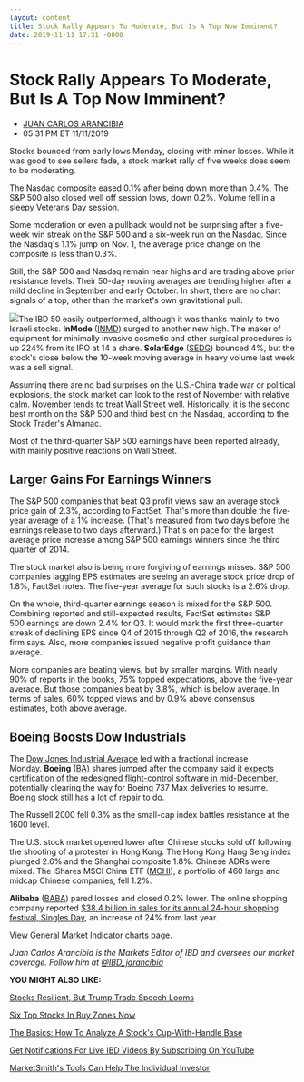 ```yaml
---
layout: content
title: Stock Rally Appears To Moderate, But Is A Top Now Imminent?
date: 2019-11-11 17:31 -0800
---
```



Stock Rally Appears To Moderate, But Is A Top Now Imminent?
============================================================




* [JUAN CARLOS ARANCIBIA](https://www.investors.com/author/arancibiaj/ "Posts by JUAN CARLOS ARANCIBIA")
* 05:31 PM ET 11/11/2019




Stocks bounced from early lows Monday, closing with minor losses. While it was good to see sellers fade, a stock market rally of five weeks does seem to be moderating.




The Nasdaq composite eased 0.1% after being down more than 0.4%. The S&P 500 also closed well off session lows, down 0.2%. Volume fell in a sleepy Veterans Day session.


Some moderation or even a pullback would not be surprising after a five-week win streak on the S&P 500 and a six-week run on the Nasdaq. Since the Nasdaq's 1.1% jump on Nov. 1, the average price change on the composite is less than 0.3%.


Still, the S&P 500 and Nasdaq remain near highs and are trading above prior resistance levels. Their 50-day moving averages are trending higher after a mild decline in September and early October. In short, there are no chart signals of a top, other than the market's own gravitational pull.


![](https://www.investors.com/wp-content/uploads/2019/11/MP111119-300x277.jpg)The IBD 50 easily outperformed, although it was thanks mainly to two Israeli stocks. **InMode** ([INMD](https://research.investors.com/quote.aspx?symbol=INMD)) surged to another new high. The maker of equipment for minimally invasive cosmetic and other surgical procedures is up 224% from its IPO at 14 a share. **SolarEdge** ([SEDG](https://research.investors.com/quote.aspx?symbol=SEDG)) bounced 4%, but the stock's close below the 10-week moving average in heavy volume last week was a sell signal.


Assuming there are no bad surprises on the U.S.-China trade war or political explosions, the stock market can look to the rest of November with relative calm. November tends to treat Wall Street well. Historically, it is the second best month on the S&P 500 and third best on the Nasdaq, according to the Stock Trader's Almanac.


Most of the third-quarter S&P 500 earnings have been reported already, with mainly positive reactions on Wall Street.


Larger Gains For Earnings Winners
---------------------------------


The S&P 500 companies that beat Q3 profit views saw an average stock price gain of 2.3%, according to FactSet. That's more than double the five-year average of a 1% increase. (That's measured from two days before the earnings release to two days afterward.) That's on pace for the largest average price increase among S&P 500 earnings winners since the third quarter of 2014.


The stock market also is being more forgiving of earnings misses. S&P 500 companies lagging EPS estimates are seeing an average stock price drop of 1.8%, FactSet notes. The five-year average for such stocks is a 2.6% drop.


On the whole, third-quarter earnings season is mixed for the S&P 500. Combining reported and still-expected results, FactSet estimates S&P 500 earnings are down 2.4% for Q3. It would mark the first three-quarter streak of declining EPS since Q4 of 2015 through Q2 of 2016, the research firm says. Also, more companies issued negative profit guidance than average.


More companies are beating views, but by smaller margins. With nearly 90% of reports in the books, 75% topped expectations, above the five-year average. But those companies beat by 3.8%, which is below average. In terms of sales, 60% topped views and by 0.9% above consensus estimates, both above average.


Boeing Boosts Dow Industrials
-----------------------------


The [Dow Jones Industrial Average](http://www.investors.com/news/dow-jones-industrial-average-and-dow-stocks-news-and-analysis) led with a fractional increase Monday. **Boeing** ([BA](https://research.investors.com/quote.aspx?symbol=BA)) shares jumped after the company said it [expects certification of the redesigned flight-control software in mid-December](https://www.investors.com/news/boeing-737-max-delivery-before-pilot-training/), potentially clearing the way for Boeing 737 Max deliveries to resume. Boeing stock still has a lot of repair to do.



The Russell 2000 fell 0.3% as the small-cap index battles resistance at the 1600 level.


The U.S. stock market opened lower after Chinese stocks sold off following the shooting of a protester in Hong Kong. The Hong Kong Hang Seng index plunged 2.6% and the Shanghai composite 1.8%. Chinese ADRs were mixed. The iShares MSCI China ETF ([MCHI](https://research.investors.com/quote.aspx?symbol=MCHI)), a portfolio of 460 large and midcap Chinese companies, fell 1.2%.


**Alibaba** ([BABA](https://research.investors.com/quote.aspx?symbol=BABA)) pared losses and closed 0.2% lower. The online shopping company reported [$38.4 billion in sales for its annual 24-hour shopping festival, Singles Day](https://www.investors.com/news/technology/singles-day-shatters-sales-record-but-alibaba-stock-falls/), an increase of 24% from last year.


[View General Market Indicator charts page.](https://www.investors.com/wp-content/uploads/2019/11/IBD1111152915GMI2.pdf)


*Juan Carlos Arancibia is the Markets Editor of IBD and oversees our market coverage. Follow him at [@IBD\_jarancibia](https://twitter.com/ibd_jarancibia)*


**YOU MIGHT ALSO LIKE:**


[Stocks Resilient, But Trump Trade Speech Looms](https://www.investors.com/market-trend/stock-market-today/dow-jones-futures-stock-market-rally-awaits-trump-speech-for-china-trade-hints/)


[Six Top Stocks In Buy Zones Now](https://www.investors.com/market-trend/stock-market-today/dow-jones-futures-tesla-lululemon-amd-alibaba-buy-points-stock-market-rally/)


[The Basics: How To Analyze A Stock's Cup-With-Handle Base](https://www.investors.com/how-to-invest/investors-corner/the-basics-how-to-analyze-a-stocks-cup-with-handle/)


[Get Notifications For Live IBD Videos By Subscribing On YouTube](https://www.youtube.com/investorsbusinessdaily)


[MarketSmith's Tools Can Help The Individual Investor](https://marketsmith.investors.com/?src=A012BF)




